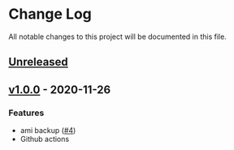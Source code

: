# Change Log

All notable changes to this project will be documented in this file.

<a name="unreleased"></a>
## [Unreleased]



<a name="v1.0.0"></a>
## [v1.0.0] - 2020-11-26
### Features
- ami backup ([#4](https://github.com/odise/terraform-aws-ec2-instance/issues/4))
- Github actions


[Unreleased]: https://github.com/odise/terraform-aws-ec2-instance/compare/v1.0.0...HEAD
[v1.0.0]: https://github.com/odise/terraform-aws-ec2-instance/compare/v0.9...v1.0.0
